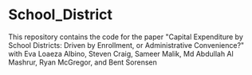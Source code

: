 # School_District
This repository contains the code for the paper "Capital Expenditure by School Districts: Driven by Enrollment, or Administrative Convenience?" with Eva Loaeza Albino, Steven Craig, Sameer Malik, Md Abdullah Al Mashrur,  Ryan McGregor, and Bent Sorensen 

